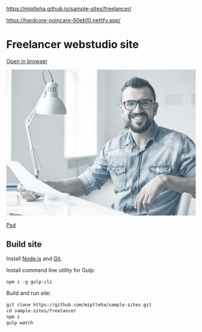 https://miptleha.github.io/sample-sites/freelancer/

https://hardcore-poincare-60eb10.netlify.app/

# Freelancer webstudio site

[Open in browser](https://miptleha.github.io/sample-sites/freelancer/)

![Freelancer](img/Photo.jpg)

[Psd](https://github.com/miptleha/sample-sites/blob/master/Found/freelancer/freelancer.psd?raw=true)

## Build site

Install [Node.js](https://nodejs.org) and [Git](https://git-scm.com/).

Install command line utility for Gulp:
```
npm i -g gulp-cli
```

Build and run site:
```
git clone https://github.com/miptleha/sample-sites.git
cd sample-sites/freelancer
npm i
gulp watch
```

